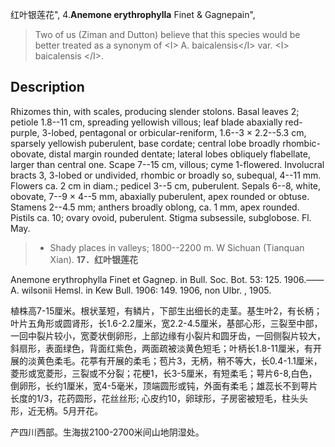 红叶银莲花",
4.**Anemone erythrophylla** Finet & Gagnepain",

> Two of us (Ziman and Dutton) believe that this species would be better treated as a synonym of &lt;I&gt; A. baicalensis&lt;/I&gt; var. &lt;I&gt; baicalensis &lt;/I&gt;.

## Description
Rhizomes thin, with scales, producing slender stolons. Basal leaves 2; petiole 1.8--11 cm, spreading yellowish villous; leaf blade abaxially red-purple, 3-lobed, pentagonal or orbicular-reniform, 1.6--3 × 2.2--5.3 cm, sparsely yellowish puberulent, base cordate; central lobe broadly rhombic-obovate, distal margin rounded dentate; lateral lobes obliquely flabellate, larger than central one. Scape 7--15 cm, villous; cyme 1-flowered. Involucral bracts 3, 3-lobed or undivided, rhombic or broadly so, subequal, 4--11 mm. Flowers ca. 2 cm in diam.; pedicel 3--5 cm, puberulent. Sepals 6--8, white, obovate, 7--9 × 4--5 mm, abaxially puberulent, apex rounded or obtuse. Stamens 2--4.5 mm; anthers broadly oblong, ca. 1 mm, apex rounded. Pistils ca. 10; ovary ovoid, puberulent. Stigma subsessile, subglobose. Fl. May.

> * Shady places in valleys; 1800--2200 m. W Sichuan (Tianquan Xian).
**17．红叶银莲花**

Anemone erythrophylla Finet et Gagnep. in Bull. Soc. Bot. 53: 125. 1906.——A. wilsonii Hemsl. in Kew Bull. 1906: 149. 1906, non Ulbr. , 1905.

植株高7-15厘米。根状茎短，有鳞片，下部生出细长的走茎。基生叶2，有长柄；叶片五角形或圆肾形，长1.6-2.2厘米，宽2.2-4.5厘米，基部心形，三裂至中部，一回中裂片较小，宽菱状倒卵形，上部边缘有小裂片和圆牙齿，一回侧裂片较大，斜扇形，表面绿色，背面红紫色，两面疏被淡黄色短毛；叶柄长1.8-11厘米，有开展的淡黄色柔毛。花葶有开展的柔毛；苞片3，无柄，稍不等大，长0.4-1.1厘米，菱形或宽菱形，三裂或不分裂；花梗1，长3-5厘米，有短柔毛；萼片6-8,白色，倒卵形，长约1厘米，宽4-5毫米，顶端圆形或钝，外面有柔毛；雄蕊长不到萼片长度的1/3，花药圆形，花丝丝形; 心皮约10，卵球形，子房密被短毛，柱头头形，近无柄。5月开花。

产四川西部。生海拔2100-2700米间山地阴湿处。
